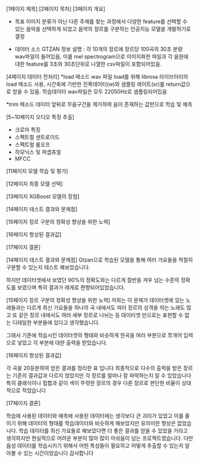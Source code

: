 [1페이지 제목]
[2페이지 목차]
[3페이지 개요]
* 목표
이미지 분류가 아닌 다른 주제를 찾는 과정에서 다양한 feature를 선택할 수 있는 음악을 선택하게 되었고 음악의 장르를 구분하는 인공지능 모델을 개발하기로 결정

* 데이터 소스
GTZAN 정보
설명 : 각 10개의 장르에 장르당 100곡의 30초 분량 wav파일이 들어있음, 이를 mel spectrogram으로 이미지화한 파일과 각 음원에 대한 feature를 3초와 30초단위로 나열한 csv파일이 포함되어있음.

[4페이지 데이터 전처리]
*load 메소드
wav 파일 load를 위해 librosa 라이브러리의 load 메소드 사용, 시간축에 기반한 진폭데이터(w)와 샘플링 레이트(sr)를 return값으로 얻을 수 있음. 학습데이터 wav파일은 모두 22050Hz로 샘플링되어있음

*trim 메소드
데이터 앞뒤로 무음구간을 제거하여 음이 존재하는 값만으로 학습 및 예측

[5~10페이지 오디오 특징 추출]
* 크로마 특징
* 스펙트럴 센트로이드
* 스펙트럴 롤오프
* 하모닉스 및 퍼셉츄얼
* MFCC

[11페이지 모델 학습 및 평가]

[12페이지 최종 모델 선택]

[13페이지 XGBoost 모델의 장점]

[14페이지 테스트 결과와 문제점]

[15페이지 장르 구분의 정확성 향상을 위한 노력]

[16페이지 향상된 결과값]

[17페이지 결론]

[14페이지 테스트 결과와 문제점]
Gtzan으로 학습된 모델을 통해 여러 가요들을 적절히 구분할 수 있는지 테스트 해보았습니다. 

하지만 데이터셋에서 보였던 90%의 정확도와는 다르게 절반을 겨우 넘는 수준의 정확도를 보였으며 특히 결과가 레게로 편향되어있었습니다. 

[15페이지 장르 구분의 정확성 향상을 위한 노력]
저희는 이 문제가 데이터셋에 있는 노래들과는 다르게 최신 가요들을 하나의 곡 내에서도 여러 장르의 성격을 띄는 노래도 많고 또 같은 장르 내에서도 여러 세부 장르로 나뉘는 등 데이터셋 만으로는 표현할 수 없는 디테일한 부분들에 있다고 생각했습니다. 

그래서 기존에 학습시킨 데이터셋의 형태와 비슷하게 한곡을 여러 부분으로 쪼개어 입력으로 넣었고 각 부분에 대한 출력을 받았습니다. 

[16페이지 향상된 결과값] 

각 곡을 20등분하여 얻은 결과를 정리한 표 입니다
최종적으로 다수의 출력을 받은 장르는 기존의 결과값과 다르지 않았지만
각 장르를 얼마나 잘 파악하는지 알 수 있었습니다
특히 클래식이나 힙합과 같이 색이 뚜렷한 장르의 경우 다른 장르로 판단한 비율이 상대적으로 적었습니다 

[17페이지 결론] 

학습에 사용된 데이터와 예측에 사용된 데이터에는 생각보다 큰 괴리가 있었고 이를 줄이기 위해 데이터의 형태를 학습데이터와 비슷하게 해보았지만 유의미한 향상은 없었습니다.
학습 데이터를 최신 가요들로 해보았다면 더 좋은 결과를 얻을 수 있었을 거라고 생각하지만 현실적으로 어려운 부분이 많아 많이 아쉬움이 남는 프로젝트였습니다.
다만 음성 데이터를 학습시키기 위해서 어떤 특성들이 필요하고 어떻게 추출할 수 있는지 알아볼 수 있는 시간이었습니다
감사합니다